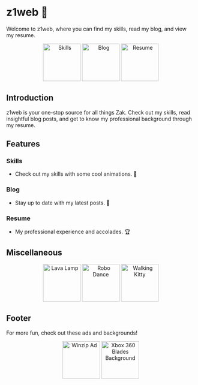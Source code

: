 # z1web 🌟

Welcome to z1web, where you can find my skills, read my blog, and view my resume.

<div align="center">
  
  <!-- Skills -->
  <img src="DootDoot.gif" width="100" alt="Skills">
  
  <!-- Blog -->
  <img src="LilComputer.gif" width="100" alt="Blog">
  
  <!-- Resume -->
  <img src="GlowingAnatomicMan.gif" width="100" alt="Resume">
  
</div>

## Introduction

z1web is your one-stop source for all things Zak. Check out my skills, read insightful blog posts, and get to know my professional background through my resume.

## Features

### Skills
- Check out my skills with some cool animations. 🎨
  
### Blog
- Stay up to date with my latest posts. 📝

### Resume
- My professional experience and accolades. 🏆

## Miscellaneous

<div align="center">

  <img src="LavaLamp.gif" width="100" alt="Lava Lamp">
  <img src="RoboDance.gif" width="100" alt="Robo Dance">
  <img src="WalkingKitty.gif" width="100" alt="Walking Kitty">

</div>

## Footer

For more fun, check out these ads and backgrounds!

<div align="center">

  <img src="WinzipAd.gif" width="100" alt="Winzip Ad">
  <img src="xbox360bladesbackground.jpg" width="100" alt="Xbox 360 Blades Background">

</div>
